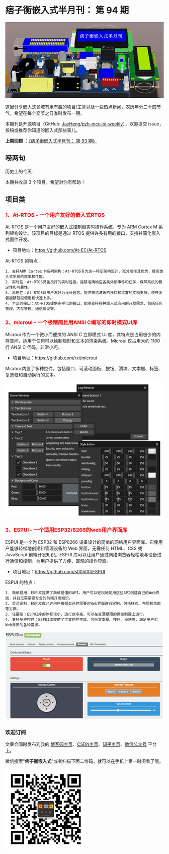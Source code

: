 # 痞子衡嵌入式半月刊： 第 94 期

![](https://raw.githubusercontent.com/JayHeng/pzh-mcu-bi-weekly/master/pics/pzh_mcu_bi_weekly.PNG)

这里分享嵌入式领域有用有趣的项目/工具以及一些热点新闻，农历年分二十四节气，希望在每个交节之日准时发布一期。

本期刊是开源项目（GitHub: [JayHeng/pzh-mcu-bi-weekly](https://github.com/JayHeng/pzh-mcu-bi-weekly)），欢迎提交 issue，投稿或推荐你知道的嵌入式那些事儿。

**上期回顾** ：[《痞子衡嵌入式半月刊： 第 93 期》](https://www.cnblogs.com/henjay724/p/18050235)

## 唠两句

历史上的今天：

本期共收录 3 个项目，希望对你有帮助！

## 项目类

### <font color="red">1、At-RTOS - 一个用户友好的嵌入式RTOS</font>

At-RTOS 是一个用户友好的嵌入式控制器实时操作系统，专为 ARM Cortex M 系列架构设计。该项目的目标是通过 RTOS 提供许多有用的接口，支持并简化嵌入式固件开发。

 * 项目地址：https://github.com/At-EC/At-RTOS

At-RTOS 的特点：

```text
1. 支持ARM Cortex M系列架构：At-RTOS专为这一特定架构设计，充分发挥其优势，提高嵌入式系统的效率和性能。
2. 实时性：At-RTOS具备良好的实时性能，能够准确响应各类外部事件和任务，保障系统的稳定性和可靠性。
3. 易用性：At-RTOS以用户友好为设计理念，提供简洁清晰的接口和丰富的文档支持，使开发者能够轻松使用和快速上手。
4. 丰富的接口：At-RTOS提供多样化的接口，能够支持各种嵌入式应用的开发需求，包括任务管理、内存管理、通信协议等。
```

### <font color="red">2、microui - 一个极精简且用ANSI C编写的即时模式UI库</font>

Microui 作为一个微小而便携的 ANSI C 立即模式 UI 库，其特点是占用极少的内存空间，适用于任何可以绘制矩形和文本的渲染系统。Microui 仅占用大约 1100 行 ANSI C 代码，非常小巧。

 * 项目地址：https://github.com/rxi/microui

Microui 内置了多种控件，包括窗口、可滚动面板、按钮、滑块、文本框、标签、复选框和自动换行的文本。

 ![](https://raw.githubusercontent.com/JayHeng/pzh-mcu-bi-weekly/master/pics/issue-094/microui.PNG)

### <font color="red">3、ESPUI - 一个适用ESP32/8266的web用户界面库</font>

ESPUI 是一个为 ESP32 和 ESP8266 设备设计的简单的网络用户界面库。它使用户能够轻松地创建和管理设备的 Web 界面，无需任何 HTML、CSS 或 JavaScript 前端开发知识。ESPUI 库可以让用户通过网络浏览器轻松地与设备进行通信和控制，为用户提供了方便、直观的操作界面。

 * 项目地址：https://github.com/s00500/ESPUI

ESPUI 的特点：

```text
1. 简单易用：ESPUI提供了简单易懂的API，用户可以轻松地使用这些API创建自己的Web界面，并且无需掌握专业的前端开发知识。
2. 灵活定制：ESPUI库允许用户根据自己的需要对Web界面进行定制，包括样式、布局和功能等方面。
3. 轻量级：ESPUI库的体积较小，运行效率高，可以在资源受限的微控制器上运行。
4. 支持多种控件：ESPUI库提供了丰富的控件库，包括文本框、按钮、滑块等，满足用户对Web界面的各种需求。
```

 ![](https://raw.githubusercontent.com/JayHeng/pzh-mcu-bi-weekly/master/pics/issue-094/ESPUI.PNG)

### 欢迎订阅

文章会同时发布到我的 [博客园主页](https://www.cnblogs.com/henjay724/)、[CSDN主页](https://blog.csdn.net/henjay724)、[知乎主页](https://www.zhihu.com/people/henjay724)、[微信公众号](http://weixin.sogou.com/weixin?type=1&query=痞子衡嵌入式) 平台上。

微信搜索"__痞子衡嵌入式__"或者扫描下面二维码，就可以在手机上第一时间看了哦。

![](https://raw.githubusercontent.com/JayHeng/pzhmcu-picture/master/wechat/pzhMcu_qrcode_258x258.jpg)

